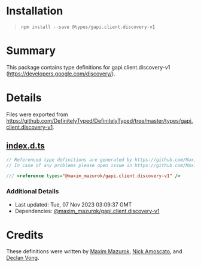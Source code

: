 # Installation
> `npm install --save @types/gapi.client.discovery-v1`

# Summary
This package contains type definitions for gapi.client.discovery-v1 (https://developers.google.com/discovery/).

# Details
Files were exported from https://github.com/DefinitelyTyped/DefinitelyTyped/tree/master/types/gapi.client.discovery-v1.
## [index.d.ts](https://github.com/DefinitelyTyped/DefinitelyTyped/tree/master/types/gapi.client.discovery-v1/index.d.ts)
````ts
// Referenced type definitions are generated by https://github.com/Maxim-Mazurok/google-api-typings-generator
// In case of any problems please open issue in https://github.com/Maxim-Mazurok/google-api-typings-generator/issues/new

/// <reference types="@maxim_mazurok/gapi.client.discovery-v1" />

````

### Additional Details
 * Last updated: Tue, 07 Nov 2023 03:09:37 GMT
 * Dependencies: [@maxim_mazurok/gapi.client.discovery-v1](https://npmjs.com/package/@maxim_mazurok/gapi.client.discovery-v1)

# Credits
These definitions were written by [Maxim Mazurok](https://github.com/Maxim-Mazurok), [Nick Amoscato](https://github.com/namoscato), and [Declan Vong](https://github.com/declanvong).
